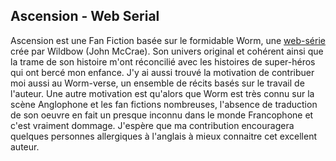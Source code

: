 ## Ascension - Web Serial

Ascension est une Fan Fiction basée sur le formidable Worm, une [web-série](https://parahumans.wordpress.com/) crée par Wildbow (John McCrae). Son univers original et cohérent ainsi que la trame de son histoire m'ont réconcilié avec les histoires de super-héros qui ont bercé mon enfance. J'y ai aussi trouvé la motivation de contribuer moi aussi au Worm-verse, un ensemble de récits basés sur le travail de l'auteur. Une autre motivation est qu'alors que Worm est très connu sur la scène Anglophone et les fan fictions nombreuses, l'absence de traduction de son oeuvre en fait un presque inconnu dans le monde Francophone et c'est vraiment dommage. J'espère que ma contribution encouragera quelques personnes allergiques à l'anglais à mieux connaitre cet excellent auteur.
